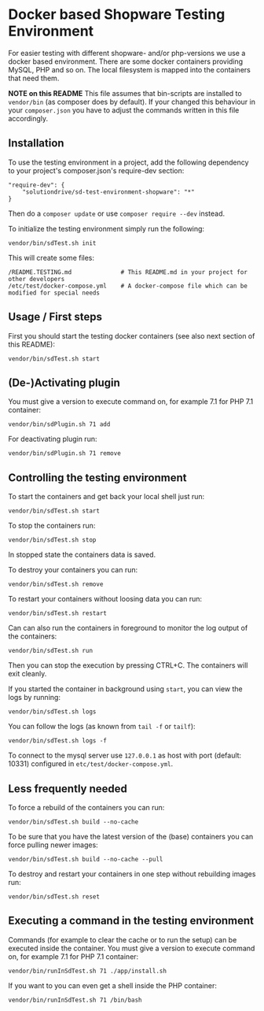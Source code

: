 Docker based Shopware Testing Environment
=========================================

For easier testing with different shopware- and/or php-versions we use a docker based environment.
There are some docker containers providing MySQL, PHP and so on.
The local filesystem is mapped into the containers that need them.

**NOTE on this README**
This file assumes that bin-scripts are installed to ```vendor/bin``` (as composer does by default).
If your changed this behaviour in your ```composer.json```
you have to adjust the commands written in this file accordingly.

Installation
------------

To use the testing environment in a project,
add the following dependency to your project's composer.json's require-dev section:

    "require-dev": {
        "solutiondrive/sd-test-environment-shopware": "*"
    }

Then do a `composer update` or use `composer require --dev` instead. 

To initialize the testing environment simply run the following:

    vendor/bin/sdTest.sh init

This will create some files:

    /README.TESTING.md              # This README.md in your project for other developers
    /etc/test/docker-compose.yml    # A docker-compose file which can be modified for special needs

Usage / First steps
-------------------

First you should start the testing docker containers (see also next section of this README):

    vendor/bin/sdTest.sh start
    
    
(De-)Activating plugin
-------------------

You must give a version to execute command on, for example 7.1 for PHP 7.1 container:

    vendor/bin/sdPlugin.sh 71 add
    
For deactivating plugin run:

    vendor/bin/sdPlugin.sh 71 remove


Controlling the testing environment
-----------------------------------

To start the containers and get back your local shell just run:

    vendor/bin/sdTest.sh start
    
To stop the containers run:

    vendor/bin/sdTest.sh stop

In stopped state the containers data is saved.

To destroy your containers you can run:

    vendor/bin/sdTest.sh remove

To restart your containers without loosing data you can run:

    vendor/bin/sdTest.sh restart


Can can also run the containers in foreground to monitor the log output of the containers:

    vendor/bin/sdTest.sh run

Then you can stop the execution by pressing CTRL+C. The containers will exit cleanly.


If you started the container in background using ```start```, you can view the logs by running:

    vendor/bin/sdTest.sh logs

You can follow the logs (as known from ```tail -f``` or ```tailf```):

    vendor/bin/sdTest.sh logs -f

To connect to the mysql server use ```127.0.0.1``` as host with port (default: 10331) configured in ```etc/test/docker-compose.yml```.


Less frequently needed
----------------------

To force a rebuild of the containers you can run:

    vendor/bin/sdTest.sh build --no-cache

To be sure that you have the latest version of the (base) containers you can force pulling newer images:
    
    vendor/bin/sdTest.sh build --no-cache --pull

To destroy and restart your containers in one step without rebuilding images run:

    vendor/bin/sdTest.sh reset

Executing a command in the testing environment
----------------------------------------------

Commands (for example to clear the cache or to run the setup) can be executed inside the container.
You must give a version to execute command on, for example 7.1 for PHP 7.1 container:

    vendor/bin/runInSdTest.sh 71 ./app/install.sh

If you want to you can even get a shell inside the PHP container:

    vendor/bin/runInSdTest.sh 71 /bin/bash
